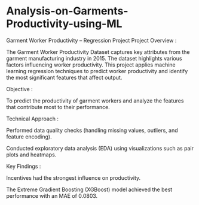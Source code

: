 # Analysis-on-Garments-Productivity-using-ML

Garment Worker Productivity – Regression Project
Project Overview :

The Garment Worker Productivity Dataset captures key attributes from the garment manufacturing industry in 2015. The dataset highlights various factors influencing worker productivity. This project applies machine learning regression techniques to predict worker productivity and identify the most significant features that affect output.

Objective :

To predict the productivity of garment workers and analyze the features that contribute most to their performance.

Technical Approach :

Performed data quality checks (handling missing values, outliers, and feature encoding).

Conducted exploratory data analysis (EDA) using visualizations such as pair plots and heatmaps.


Key Findings :

Incentives had the strongest influence on productivity.

The Extreme Gradient Boosting (XGBoost) model achieved the best performance with an MAE of 0.0803.
